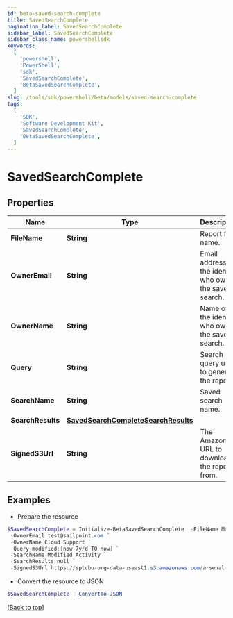 ```yaml
---
id: beta-saved-search-complete
title: SavedSearchComplete
pagination_label: SavedSearchComplete
sidebar_label: SavedSearchComplete
sidebar_class_name: powershellsdk
keywords:
  [
    'powershell',
    'PowerShell',
    'sdk',
    'SavedSearchComplete',
    'BetaSavedSearchComplete',
  ]
slug: /tools/sdk/powershell/beta/models/saved-search-complete
tags:
  [
    'SDK',
    'Software Development Kit',
    'SavedSearchComplete',
    'BetaSavedSearchComplete',
  ]
---
```


# SavedSearchComplete

## Properties

| Name | Type | Description | Notes |
| --- | --- | --- | --- |
| **FileName** | **String** | Report file name. | [required] |
| **OwnerEmail** | **String** | Email address of the identity who owns the saved search. | [required] |
| **OwnerName** | **String** | Name of the identity who owns the saved search. | [required] |
| **Query** | **String** | Search query used to generate the report. | [required] |
| **SearchName** | **String** | Saved search name. | [required] |
| **SearchResults** | [**SavedSearchCompleteSearchResults**](saved-search-complete-search-results) |  | [required] |
| **SignedS3Url** | **String** | The Amazon S3 URL to download the report from. | [required] |

## Examples

- Prepare the resource

```powershell
$SavedSearchComplete = Initialize-BetaSavedSearchComplete  -FileName Modified.zip `
 -OwnerEmail test@sailpoint.com `
 -OwnerName Cloud Support `
 -Query modified:[now-7y/d TO now] `
 -SearchName Modified Activity `
 -SearchResults null `
 -SignedS3Url https://sptcbu-org-data-useast1.s3.amazonaws.com/arsenal-john/reports/Events%20Export.2020-05-06%2018%2759%20GMT.3e580592-86e4-4953-8aea-49e6ef20a086.zip?X-Amz-Algorithm=AWS4-HMAC-SHA256&X-Amz-Date=20200506T185919Z&X-Amz-SignedHeaders=host&X-Amz-Expires=899&X-Amz-Credential=AKIAV5E54XOGTS4Q4L7A%2F20200506%2Fus-east-1%2Fs3%2Faws4_request&X-Amz-Signature=2e732bb97a12a1fd8a215613e3c31fcdae8ba1fb6a25916843ab5b51d2ddefbc
```

- Convert the resource to JSON

```powershell
$SavedSearchComplete | ConvertTo-JSON
```

[[Back to top]](#)
